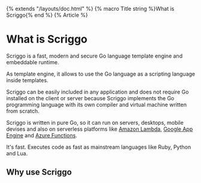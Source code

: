 {% extends "/layouts/doc.html" %}
{% macro Title string %}What is Scriggo{% end %} 
{% Article %}

# What is Scriggo

Scriggo is a fast, modern and secure Go language template engine and embeddable runtime.

As template engine, it allows to use the Go language as a scripting language inside templates.

Scriggo can be easily included in any application and does not require Go installed on the client or server because
Scriggo implements the Go programming language with its own compiler and virtual machine written from scratch.

Scriggo is written in pure Go, so it can run on servers, desktops, mobile devises and also on serverless platforms
like <a href="https://aws.amazon.com/lambda/">Amazon Lambda</a>,
<a href="https://cloud.google.com/appengine/">Google App Engine</a> and
<a href="https://azure.microsoft.com/services/functions/">Azure Functions</a>.

It's fast. Executes code as fast as mainstream languages like Ruby, Python and Lua. 

## Why use Scriggo